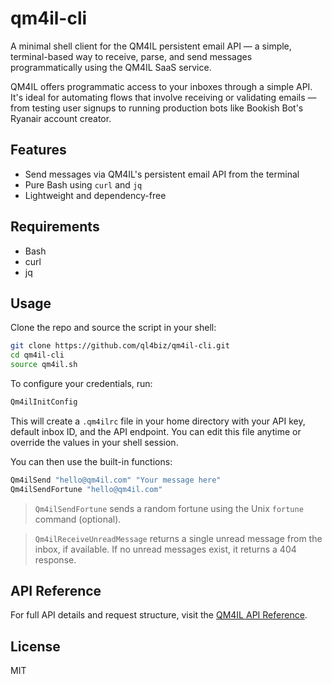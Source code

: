 # qm4il-cli

A minimal shell client for the QM4IL persistent email API — a simple, terminal-based way to receive, parse, and send messages programmatically using the QM4IL SaaS service.

QM4IL offers programmatic access to your inboxes through a simple API. It's ideal for automating flows that involve receiving or validating emails — from testing user signups to running production bots like Bookish Bot's Ryanair account creator.

## Features

- Send messages via QM4IL's persistent email API from the terminal
- Pure Bash using `curl` and `jq`
- Lightweight and dependency-free

## Requirements

- Bash
- curl
- jq

## Usage

Clone the repo and source the script in your shell:

```bash
git clone https://github.com/ql4biz/qm4il-cli.git
cd qm4il-cli
source qm4il.sh
```

To configure your credentials, run:

```bash
Qm4ilInitConfig
```

This will create a `.qm4ilrc` file in your home directory with your API key, default inbox ID, and the API endpoint. You can edit this file anytime or override the values in your shell session.

You can then use the built-in functions:

```bash
Qm4ilSend "hello@qm4il.com" "Your message here"
Qm4ilSendFortune "hello@qm4il.com"
```

> `Qm4ilSendFortune` sends a random fortune using the Unix `fortune` command (optional).

> `Qm4ilReceiveUnreadMessage` returns a single unread message from the inbox, if available. If no unread messages exist, it returns a 404 response.

## API Reference

For full API details and request structure, visit the [QM4IL API Reference](https://docs.qm4il.com/reference).

## License

MIT
